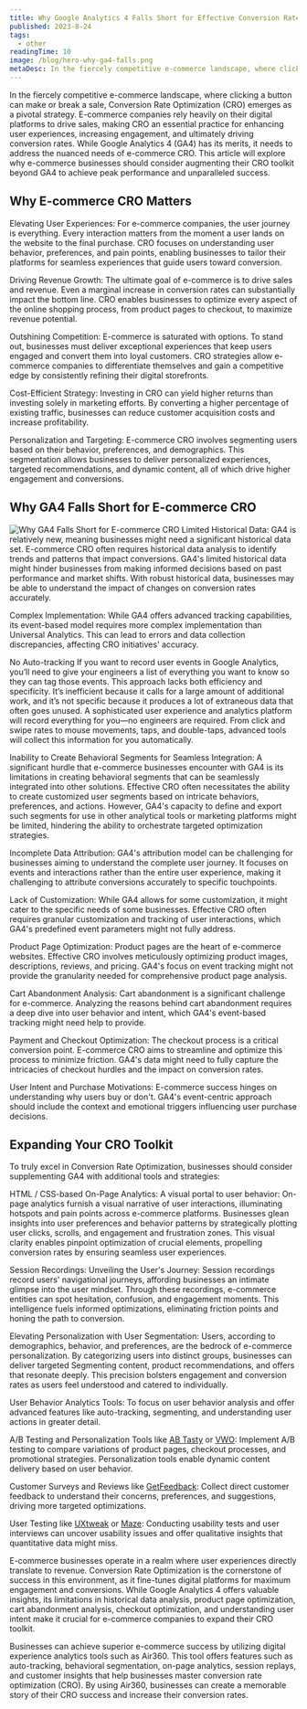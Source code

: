 ```yaml
---
title: Why Google Analytics 4 Falls Short for Effective Conversion Rate Optimization (CRO) for eCommerce 
published: 2023-8-24
tags: 
  - other
readingTime: 10
image: /blog/hero-why-ga4-falls.png
metaDesc: In the fiercely competitive e-commerce landscape, where clicking a button can make or break a sale, Conversion Rate Optimization (CRO) emerges as a pivotal strategy.
---
```


In the fiercely competitive e-commerce landscape, where clicking a button can make or break a sale, Conversion Rate Optimization (CRO) emerges as a pivotal strategy. E-commerce companies rely heavily on their digital platforms to drive sales, making CRO an essential practice for enhancing user experiences, increasing engagement, and ultimately driving conversion rates. While Google Analytics 4 (GA4) has its merits, it needs to address the nuanced needs of e-commerce CRO. This article will explore why e-commerce businesses should consider augmenting their CRO toolkit beyond GA4 to achieve peak performance and unparalleled success. 

## Why E-commerce CRO Matters 

Elevating User Experiences: For e-commerce companies, the user journey is everything. Every interaction matters from the moment a user lands on the website to the final purchase. CRO focuses on understanding user behavior, preferences, and pain points, enabling businesses to tailor their platforms for seamless experiences that guide users toward conversion. 

Driving Revenue Growth: The ultimate goal of e-commerce is to drive sales and revenue. Even a marginal increase in conversion rates can substantially impact the bottom line. CRO enables businesses to optimize every aspect of the online shopping process, from product pages to checkout, to maximize revenue potential. 

Outshining Competition: E-commerce is saturated with options. To stand out, businesses must deliver exceptional experiences that keep users engaged and convert them into loyal customers. CRO strategies allow e-commerce companies to differentiate themselves and gain a competitive edge by consistently refining their digital storefronts. 

Cost-Efficient Strategy: Investing in CRO can yield higher returns than investing solely in marketing efforts. By converting a higher percentage of existing traffic, businesses can reduce customer acquisition costs and increase profitability. 

Personalization and Targeting: E-commerce CRO involves segmenting users based on their behavior, preferences, and demographics. This segmentation allows businesses to deliver personalized experiences, targeted recommendations, and dynamic content, all of which drive higher engagement and conversions. 

## Why GA4 Falls Short for E-commerce CRO 
![Why GA4 Falls Short for E-commerce CRO](/blog/why-ga4-falls-cro.png)
Limited Historical Data: GA4 is relatively new, meaning businesses might need a significant historical data set. E-commerce CRO often requires historical data analysis to identify trends and patterns that impact conversions. GA4's limited historical data might hinder businesses from making informed decisions based on past performance and market shifts. With robust historical data, businesses may be able to understand the impact of changes on conversion rates accurately. 

Complex Implementation: While GA4 offers advanced tracking capabilities, its event-based model requires more complex implementation than Universal Analytics. This can lead to errors and data collection discrepancies, affecting CRO initiatives' accuracy. 

No Auto-tracking If you want to record user events in Google Analytics, you’ll need to give your engineers a list of everything you want to know so they can tag those events. This approach lacks both efficiency and specificity. It’s inefficient because it calls for a large amount of additional work, and it’s not specific because it produces a lot of extraneous data that often goes unused. A sophisticated user experience and analytics platform will record everything for you—no engineers are required. From click and swipe rates to mouse movements, taps, and double-taps, advanced tools will collect this information for you automatically.  

Inability to Create Behavioral Segments for Seamless Integration: A significant hurdle that e-commerce businesses encounter with GA4 is its limitations in creating behavioral segments that can be seamlessly integrated into other solutions. Effective CRO often necessitates the ability to create customized user segments based on intricate behaviors, preferences, and actions. However, GA4's capacity to define and export such segments for use in other analytical tools or marketing platforms might be limited, hindering the ability to orchestrate targeted optimization strategies. 

Incomplete Data Attribution: GA4's attribution model can be challenging for businesses aiming to understand the complete user journey. It focuses on events and interactions rather than the entire user experience, making it challenging to attribute conversions accurately to specific touchpoints. 

Lack of Customization: While GA4 allows for some customization, it might cater to the specific needs of some businesses. Effective CRO often requires granular customization and tracking of user interactions, which GA4's predefined event parameters might not fully address. 

Product Page Optimization: Product pages are the heart of e-commerce websites. Effective CRO involves meticulously optimizing product images, descriptions, reviews, and pricing. GA4's focus on event tracking might not provide the granularity needed for comprehensive product page analysis. 

Cart Abandonment Analysis: Cart abandonment is a significant challenge for e-commerce. Analyzing the reasons behind cart abandonment requires a deep dive into user behavior and intent, which GA4's event-based tracking might need help to provide. 

Payment and Checkout Optimization: The checkout process is a critical conversion point. E-commerce CRO aims to streamline and optimize this process to minimize friction. GA4's data might need to fully capture the intricacies of checkout hurdles and the impact on conversion rates. 

User Intent and Purchase Motivations: E-commerce success hinges on understanding why users buy or don't. GA4's event-centric approach should include the context and emotional triggers influencing user purchase decisions. 

## Expanding Your CRO Toolkit 
To truly excel in Conversion Rate Optimization, businesses should consider supplementing GA4 with additional tools and strategies: 

HTML / CSS-based On-Page Analytics: A visual portal to user behavior: On-page analytics furnish a visual narrative of user interactions, illuminating hotspots and pain points across e-commerce platforms. Businesses glean insights into user preferences and behavior patterns by strategically plotting user clicks, scrolls, and engagement and frustration zones. This visual clarity enables pinpoint optimization of crucial elements, propelling conversion rates by ensuring seamless user experiences.  

Session Recordings: Unveiling the User's Journey: Session recordings record users' navigational journeys, affording businesses an intimate glimpse into the user mindset. Through these recordings, e-commerce entities can spot hesitation, confusion, and engagement moments. This intelligence fuels informed optimizations, eliminating friction points and honing the path to conversion. 

Elevating Personalization with User Segmentation: Users, according to demographics, behavior, and preferences, are the bedrock of e-commerce personalization. By categorizing users into distinct groups, businesses can deliver targeted Segmenting content, product recommendations, and offers that resonate deeply. This precision bolsters engagement and conversion rates as users feel understood and catered to individually. 

User Behavior Analytics Tools: To focus on user behavior analysis and offer advanced features like auto-tracking, segmenting, and understanding user actions in greater detail. 

A/B Testing and Personalization Tools like [AB Tasty](https://www.abtasty.com/) or [VWO](https://vwo.com/): Implement A/B testing to compare variations of product pages, checkout processes, and promotional strategies. Personalization tools enable dynamic content delivery based on user behavior. 

Customer Surveys and Reviews like [GetFeedback](https://www.getfeedback.com/en/): Collect direct customer feedback to understand their concerns, preferences, and suggestions, driving more targeted optimizations. 

User Testing like [UXtweak](https://www.uxtweak.com/) or [Maze](https://maze.co/): Conducting usability tests and user interviews can uncover usability issues and offer qualitative insights that quantitative data might miss. 

E-commerce businesses operate in a realm where user experiences directly translate to revenue. Conversion Rate Optimization is the cornerstone of success in this environment, as it fine-tunes digital platforms for maximum engagement and conversions. While Google Analytics 4 offers valuable insights, its limitations in historical data analysis, product page optimization, cart abandonment analysis, checkout optimization, and understanding user intent make it crucial for e-commerce companies to expand their CRO toolkit. 

Businesses can achieve superior e-commerce success by utilizing digital experience analytics tools such as Air360. This tool offers features such as auto-tracking, behavioral segmentation, on-page analytics, session replays, and customer insights that help businesses master conversion rate optimization (CRO). By using Air360, businesses can create a memorable story of their CRO success and increase their conversion rates. 
